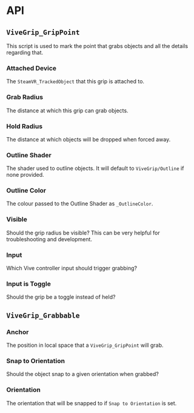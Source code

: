 # API

## `ViveGrip_GripPoint`

This script is used to mark the point that grabs objects and all the details regarding that.

### Attached Device

The `SteamVR_TrackedObject` that this grip is attached to.

### Grab Radius

The distance at which this grip can grab objects.

### Hold Radius

The distance at which objects will be dropped when forced away.

### Outline Shader

The shader used to outline objects. It will default to `ViveGrip/Outline` if none provided.

### Outline Color

The colour passed to the Outline Shader as `_OutlineColor`.

### Visible

Should the grip radius be visible? This can be very helpful for troubleshooting and development.

### Input

Which Vive controller input should trigger grabbing?

### Input is Toggle

Should the grip be a toggle instead of held?

## `ViveGrip_Grabbable`

### Anchor

The position in local space that a `ViveGrip_GripPoint` will grab.

### Snap to Orientation

Should the object snap to a given orientation when grabbed?

### Orientation

The orientation that will be snapped to if `Snap to Orientation` is set.
